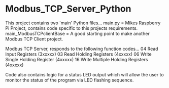 # Modbus_TCP_Server_Python

This project contains two 'main' Python files...
main.py = Mikes Raspberry Pi Project, contains code specific to this projects requirements.
main_ModbusTCPclientBase = A good starting point to make another Modbus TCP Client project.

Modbus TCP Server, responds to the following function codes...
04 Read Input Registers (3xxxxx)
03 Read Holding Registers (4xxxxx)
06 Write Single Holding Register (4xxxxx)
16 Write Multiple Holding Registers (4xxxxx)

Code also contains logic for a status LED output which will allow the user to monitor the status of the program via LED flashing sequence.
